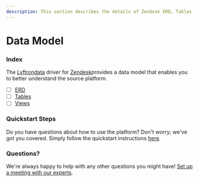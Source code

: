```yaml
---
description: This section describes the details of Zendesk ERD, Tables, and Views.
---
```


# Data Model

### Index

The  [Lyftrondata](https://www.lyftrondata.com/) driver for [Zendesk](https://www.lyftrondata.com/integration/business-analytics/zendesk/)provides a data model that enables you to better understand the source platform.

* [ ] [ERD](../../../business-analytics/zendesk/data-model/erd.md)
* [ ] [Tables](../../../business-analytics/zendesk/data-model/tables.md)
* [ ] [Views](../../../business-analytics/zendesk/data-model/views.md)

### Quickstart Steps

Do you have questions about how to use the platform? Don't worry; we've got you covered. Simply follow the quickstart instructions [here](../../../business-analytics/zendesk/quickstart-steps.md).

### Questions? <a href="#questions" id="questions"></a>

We're always happy to help with any other questions you might have! [Set up a meeting with our experts](https://www.lyftrondata.com/book-a-meeting/).

